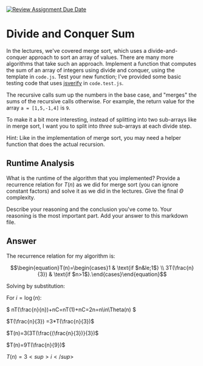 [![Review Assignment Due Date](https://classroom.github.com/assets/deadline-readme-button-24ddc0f5d75046c5622901739e7c5dd533143b0c8e959d652212380cedb1ea36.svg)](https://classroom.github.com/a/E1vcEWuv)
# Divide and Conquer Sum

In the lectures, we've covered merge sort, which uses a divide-and-conquer
approach to sort an array of values. There are many more algorithms that take
such an approach. Implement a function that computes the sum of an array of
integers using divide and conquer, using the template in `code.js`. Test your
new function; I've provided some basic testing code that uses
[jsverify](https://jsverify.github.io/) in `code.test.js`.

The recursive calls sum up the numbers in the base case, and "merges" the sums
of the recursive calls otherwise. For example, the return value for the array `a
= [1,5,-1,4]` is `9`.

To make it a bit more interesting, instead of splitting into two sub-arrays like
in merge sort, I want you to split into *three* sub-arrays at each divide step.

Hint: Like in the implementation of merge sort, you may need a helper function
that does the actual recursion.

## Runtime Analysis

What is the runtime of the algorithm that you implemented? Provide a recurrence
relation for $T(n)$ as we did for merge sort (you can ignore constant factors)
and solve it as we did in the lectures. Give the final $\Theta$ complexity.

Describe your reasoning and the conclusion you've come to. Your reasoning is the
most important part. Add your answer to this markdown file.

## Answer
The recurrence relation for my algorithm is:

$$\begin{equation}T(n)=\begin{cases}1 & \text{if $n&le;1$} \\
3T(\frac{n}{3}) & \text{if $n>1$}.\end{cases}\end{equation}$$

Solving by substitution:




For $i=\log(n)$:

$
nT(\frac{n}{n})+nC=nT(1)+nC=2n=n\in\Theta(n)
$

$T(\frac{n}{3}) =3*T(\frac{n}{3})$

$T(n)=3(3T(\frac{(\frac{n}{3})}{3})$

$T(n)=9T(\frac{n}{9})$

$T(n)=3<sup>i</sup>$



